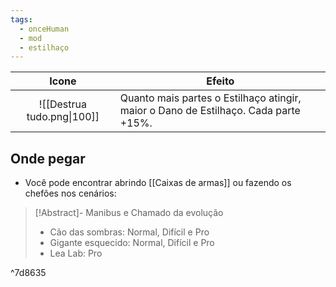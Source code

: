 ```yaml
---
tags:
  - onceHuman
  - mod
  - estilhaço
---
```


|              Icone              | Efeito                                                       |
| :-----------------------------: | ------------------------------------------------------------ |
|![[Destrua tudo.png\|100]]  | Quanto mais partes o Estilhaço atingir, maior o Dano de Estilhaço. Cada parte +15%. |

## Onde pegar

- Você pode encontrar abrindo [[Caixas de armas]] ou fazendo os chefões nos cenários:

> [!Abstract]- Manibus e Chamado da evolução
> - Cão das sombras: Normal, Difícil e Pro
> - Gigante esquecido: Normal, Difícil e Pro
> - Lea Lab: Pro

^7d8635

